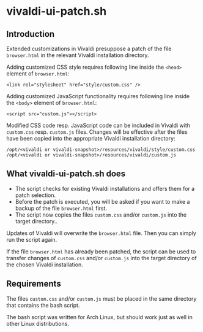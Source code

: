 # vivaldi-ui-patch.sh

## Introduction

Extended customizations in Vivaldi presuppose a patch of the file `browser.html` in the relevant Vivaldi installation directory. 

Adding customized CSS style requires following line inside the `<head>` element of `browser.html`:
```
<link rel="stylesheet" href="style/custom.css" />
```
Adding customized JavaScript functionality requires following line inside the `<body>` element of `browser.html`:
```
<script src="custom.js"></script>
```
Modified CSS code resp. JavaScript code can be included in Vivaldi with `custom.css` resp. `custom.js` files. Changes will be effective after the files have been copied into the appropriate Vivaldi installation directory:
```
/opt/<vivaldi or vivaldi-snapshot>/resources/vivaldi/style/custom.css
/opt/<vivaldi or vivaldi-snapshot>/resources/vivaldi/custom.js
```

## What vivaldi-ui-patch.sh does

* The script checks for existing Vivaldi installations and offers them for a patch selection.
* Before the patch is executed, you will be asked if you want to make a backup of the file `browser.html` first.
* The script now copies the files `custom.css` and/or `custom.js` into the target directory..

Updates of Vivaldi will overwrite the `browser.html` file. Then you can simply run the script again.

If the file `browser.html` has already been patched, the script can be used to transfer changes of `custom.css` and/or `custom.js` into the target directory of the chosen Vivaldi installation.

## Requirements

The files `custom.css` and/or `custom.js` must be placed in the same directory that contains the bash script.

The bash script was written for Arch Linux, but should work just as well in other Linux distributions.
